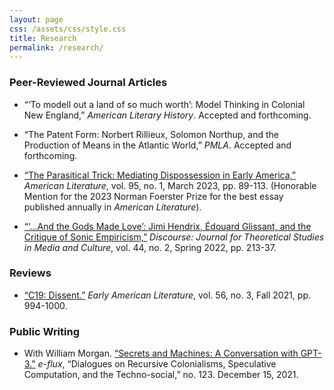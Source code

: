 ```yaml
---
layout: page
css: /assets/css/style.css
title: Research
permalink: /research/
---
```

  
### Peer-Reviewed Journal Articles

- “‘To modell out a land of so much worth’: Model Thinking in Colonial New England,” *American Literary History*. Accepted and forthcoming.  

- “The Patent Form: Norbert Rillieux, Solomon Northup, and the Production of Means in the Atlantic World,” *PMLA*. Accepted and forthcoming. 

- [“The Parasitical Trick: Mediating Dispossession in Early America,”](https://read.dukeupress.edu/american-literature/article/95/1/89/330837/The-Parasitical-Trick-Mediating-Dispossession-in) *American Literature*, vol. 95, no. 1, March 2023, pp. 89-113. (Honorable Mention for the 2023 Norman Foerster Prize for the best essay published annually in *American Literature*).

- [“‘…And the Gods Made Love’: Jimi Hendrix, Édouard Glissant, and the Critique of Sonic Empiricism,”](https://muse.jhu.edu/pub/27/article/875158) *Discourse: Journal for Theoretical Studies in Media and Culture*, vol. 44, no. 2, Spring 2022, pp. 213-37. 

### Reviews

- [“C19: Dissent.”](https://muse.jhu.edu/pub/12/article/830086/pdf) *Early American Literature*, vol. 56, no. 3, Fall 2021, pp. 994-1000.	

### Public Writing

- With William Morgan. [“Secrets and Machines: A Conversation with GPT-3.”](https://www.e-flux.com/journal/123/437472/secrets-and-machines-a-conversation-with-gpt-3/) *e-flux*, “Dialogues on Recursive Colonialisms, Speculative Computation, and the Techno-social,” no. 123. December 15, 2021.
